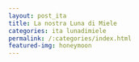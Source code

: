 ```yaml
---
layout: post_ita
title: La nostra Luna di Miele
categories: ita lunadimiele
permalink: /:categories/index.html
featured-img: honeymoon
---
```



